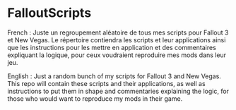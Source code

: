 # FalloutScripts
French : 
Juste un regroupement aléatoire de tous mes scripts pour Fallout 3 et New Vegas.
Le répertoire contiendra les scripts et leur applications ainsi que les instructions 
pour les mettre en application et des commentaires expliquant la logique, pour ceux 
voudraient reproduire mes mods dans leur jeu.

English : 
Just a random bunch of my scripts for Fallout 3 and New Vegas.
This repo will contain these scripts and their applications, as well as instructions 
to put them in shape and commentaries explaining the logic, for those 
who would want to reproduce my mods in their game.
